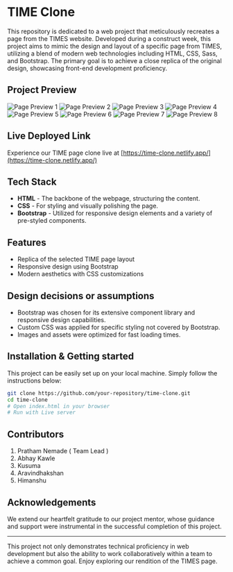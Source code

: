 # TIME Clone

This repository is dedicated to a web project that meticulously recreates a page from the TIMES website. Developed during a construct week, this project aims to mimic the design and layout of a specific page from TIMES, utilizing a blend of modern web technologies including HTML, CSS, Sass, and Bootstrap. The primary goal is to achieve a close replica of the original design, showcasing front-end development proficiency.

## Project Preview
![Page Preview 1](/Preview/preview-1.png)
![Page Preview 2](/Preview/preview-2.png)
![Page Preview 3](/Preview/preview-3.png)
![Page Preview 4](/Preview/preview-4.png)
![Page Preview 5](/Preview/preview-5.png)
![Page Preview 6](/Preview/preview-6.png)
![Page Preview 7](/Preview/preview-7.png)
![Page Preview 8](/Preview/preview-8.png)


## Live Deployed Link
Experience our TIME page clone live at [https://time-clone.netlify.app/](https://time-clone.netlify.app/)

## Tech Stack
- **HTML** - The backbone of the webpage, structuring the content.
- **CSS** - For styling and visually polishing the page.
- **Bootstrap** - Utilized for responsive design elements and a variety of pre-styled components.

## Features
- Replica of the selected TIME page layout
- Responsive design using Bootstrap
- Modern aesthetics with CSS customizations

## Design decisions or assumptions
- Bootstrap was chosen for its extensive component library and responsive design capabilities.
- Custom CSS was applied for specific styling not covered by Bootstrap.
- Images and assets were optimized for fast loading times.

## Installation & Getting started
This project can be easily set up on your local machine. Simply follow the instructions below:
```bash
git clone https://github.com/your-repository/time-clone.git
cd time-clone
# Open index.html in your browser
# Run with Live server
```

## Contributors
1. Pratham Nemade ( Team Lead )
2. Abhay Kawle
3. Kusuma
4. Aravindhakshan
5. Himanshu

## Acknowledgements
We extend our heartfelt gratitude to our project mentor, whose guidance and support were instrumental in the successful completion of this project.

---
This project not only demonstrates technical proficiency in web development but also the ability to work collaboratively within a team to achieve a common goal. Enjoy exploring our rendition of the TIMES page.
